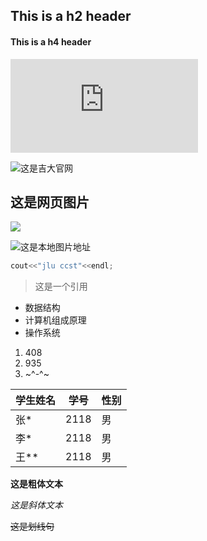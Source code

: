 ## This is a h2 header

#### This is a h4 header

![查看另一个文件请点击这里](https://github.com/xia-yulong/PETask/blob/main/README.md)

![这是吉大官网](https://www.jlu.edu.cn/)

## 这是网页图片

![](https://img2.baidu.com/it/u=3024878745,545382191&fm=26&fmt=auto&gp=0.jpg)

![这是本地图片地址](https://github.com/xia-yulong/PETask/blob/main/d15b95abf74e1fe910af974ae188b7bf.png)

```C++
cout<<"jlu ccst"<<endl;
```


> 这是一个引用


- 数据结构
- 计算机组成原理
- 操作系统



1. 408
2. 935
3. ~^-^~



| 学生姓名 | 学号 | 性别 |
| -------- | ---- | ---- |
| 张*      | 2118 | 男   |
| 李*      | 2118 | 男   |
| 王**     | 2118 | 男   |

**这是粗体文本**

*这是斜体文本*

~~这是划线句~~

